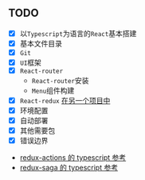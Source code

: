 ## TODO

- [x] 以`Typescript`为语言的`React`基本搭建
- [x] 基本文件目录
- [x] `Git`
- [x] `UI`框架
- [x] `React-router`
  - `React-router`安装
  - `Menu`组件构建
- [x] `React-redux` [在另一个项目中](https://github.com/a896853205/React-redux-example)
- [x] 环境配置
- [x] 自动部署
- [x] 其他需要包
- [x] 错误边界

* [redux-actions 的 typescript 参考](https://thanarie.gitbooks.io/typescript-webpack-book/content/redux-actions.html)
* [redux-saga 的 typescript 参考](https://tech.lalilo.com/redux-saga-and-typescript-doing-it-right)